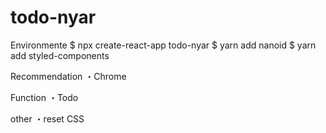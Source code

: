 # todo-nyar

Environmente
$ npx create-react-app todo-nyar
$ yarn add nanoid
$ yarn add styled-components

Recommendation
・Chrome

Function
・Todo

other
・reset CSS
